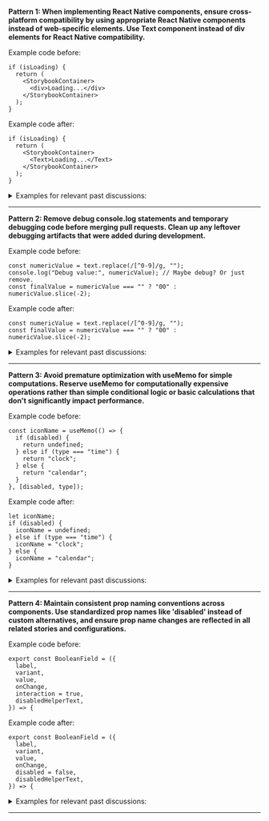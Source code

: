 
<b>Pattern 1: When implementing React Native components, ensure cross-platform compatibility by using appropriate React Native components instead of web-specific elements. Use Text component instead of div elements for React Native compatibility.
</b>

Example code before:
```
if (isLoading) {
  return (
    <StorybookContainer>
      <div>Loading...</div>
    </StorybookContainer>
  );
}
```

Example code after:
```
if (isLoading) {
  return (
    <StorybookContainer>
      <Text>Loading...</Text>
    </StorybookContainer>
  );
}
```

<details><summary>Examples for relevant past discussions:</summary>

- https://github.com/FlourishHealth/ferns-ui/pull/890#discussion_r2146005772
</details>


___

<b>Pattern 2: Remove debug console.log statements and temporary debugging code before merging pull requests. Clean up any leftover debugging artifacts that were added during development.
</b>

Example code before:
```
const numericValue = text.replace(/[^0-9]/g, "");
console.log("Debug value:", numericValue); // Maybe debug? Or just remove.
const finalValue = numericValue === "" ? "00" : numericValue.slice(-2);
```

Example code after:
```
const numericValue = text.replace(/[^0-9]/g, "");
const finalValue = numericValue === "" ? "00" : numericValue.slice(-2);
```

<details><summary>Examples for relevant past discussions:</summary>

- https://github.com/FlourishHealth/ferns-ui/pull/854#discussion_r2021612340
- https://github.com/FlourishHealth/ferns-ui/pull/817#discussion_r1943586287
</details>


___

<b>Pattern 3: Avoid premature optimization with useMemo for simple computations. Reserve useMemo for computationally expensive operations rather than simple conditional logic or basic calculations that don't significantly impact performance.
</b>

Example code before:
```
const iconName = useMemo(() => {
  if (disabled) {
    return undefined;
  } else if (type === "time") {
    return "clock";
  } else {
    return "calendar";
  }
}, [disabled, type]);
```

Example code after:
```
let iconName;
if (disabled) {
  iconName = undefined;
} else if (type === "time") {
  iconName = "clock";
} else {
  iconName = "calendar";
}
```

<details><summary>Examples for relevant past discussions:</summary>

- https://github.com/FlourishHealth/ferns-ui/pull/738#discussion_r1773437814
- https://github.com/FlourishHealth/ferns-ui/pull/808#discussion_r1907882857
</details>


___

<b>Pattern 4: Maintain consistent prop naming conventions across components. Use standardized prop names like 'disabled' instead of custom alternatives, and ensure prop name changes are reflected in all related stories and configurations.
</b>

Example code before:
```
export const BooleanField = ({
  label,
  variant,
  value,
  onChange,
  interaction = true,
  disabledHelperText,
}) => {
```

Example code after:
```
export const BooleanField = ({
  label,
  variant,
  value,
  onChange,
  disabled = false,
  disabledHelperText,
}) => {
```

<details><summary>Examples for relevant past discussions:</summary>

- https://github.com/FlourishHealth/ferns-ui/pull/671#discussion_r1677271064
- https://github.com/FlourishHealth/ferns-ui/pull/673#discussion_r1679724817
</details>


___
